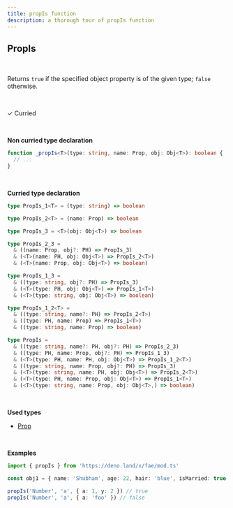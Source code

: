 ```yaml
---
title: propIs function
description: a thorough tour of propIs function
---
```


## PropIs 
<br>

Returns `true` if the specified object property is of the given type; `false` otherwise.

<br>

&check; Curried

<br>

**Non curried type declaration**
```typescript
function _propIs<T>(type: string, name: Prop, obj: Obj<T>): boolean {
  // ...
}
```
<br>

**Curried type declaration**

```typescript
type PropIs_1<T> = (type: string) => boolean

type PropIs_2<T> = (name: Prop) => boolean

type PropIs_3 = <T>(obj: Obj<T>) => boolean

type PropIs_2_3 =
  & ((name: Prop, obj?: PH) => PropIs_3)
  & (<T>(name: PH, obj: Obj<T>) => PropIs_2<T>)
  & (<T>(name: Prop, obj: Obj<T>) => boolean)

type PropIs_1_3 =
  & ((type: string, obj?: PH) => PropIs_3)
  & (<T>(type: PH, obj: Obj<T>) => PropIs_1<T>)
  & (<T>(type: string, obj: Obj<T>) => boolean)

type PropIs_1_2<T> =
  & ((type: string, name?: PH) => PropIs_2<T>)
  & ((type: PH, name: Prop) => PropIs_1<T>)
  & ((type: string, name: Prop) => boolean)

type PropIs =
  & ((type: string, name?: PH, obj?: PH) => PropIs_2_3)
  & ((type: PH, name: Prop, obj?: PH) => PropIs_1_3)
  & (<T>(type: PH, name: PH, obj: Obj<T>) => PropIs_1_2<T>)
  & ((type: string, name: Prop, obj?: PH) => PropIs_3)
  & (<T>(type: string, name: PH, obj: Obj<T>) => PropIs_2<T>)
  & (<T>(type: PH, name: Prop, obj: Obj<T>) => PropIs_1<T>)
  & (<T>(type: string, name: Prop, obj: Obj<T>,) => boolean)

```
<br>

**Used types**
* [Prop](/types/Prop)

<br>

**Examples**
```typescript
import { propIs } from 'https://deno.land/x/fae/mod.ts'

const obj1 = { name: 'Shubham', age: 22, hair: 'blue', isMarried: true }

propIs('Number', 'a', { a: 1, y: 2 }) // true
propIs('Number', 'a', { a: 'foo' }) // false
```

